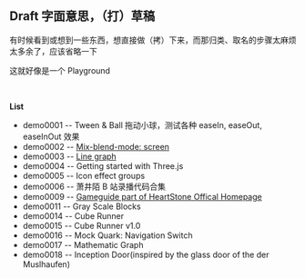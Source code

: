 ## Draft 字面意思，（打）草稿

有时候看到或想到一些东西，想直接做（拷）下来，而那归类、取名的步骤太麻烦太多余了，应该省略一下

这就好像是一个 Playground

&nbsp;

**List**

* demo0001 -- Tween & Ball 拖动小球，测试各种 easeIn, easeOut, easeInOut 效果
* demo0002 -- [Mix-blend-mode: screen](https://codepen.io/Chokcoco/pen/zwPyWj)
* demo0003 -- [Line graph](https://codepen.io/careecodes/pen/ZBPJZW)
* demo0004 -- Getting started with Three.js
* demo0005 -- Icon effect groups
* demo0006 -- 萧井陌 B 站录播代码合集
* demo0009 -- [Gameguide part of HeartStone Offical Homepage](http://hs.blizzard.cn/gameguide/)
* demo0011 -- Gray Scale Blocks
* demo0014 -- Cube Runner
* demo0015 -- Cube Runner v1.0
* demo0016 -- Mock Quark: Navigation Switch
* demo0017 -- Mathematic Graph
* demo0018 -- Inception Door(inspired by the glass door of the der Muslhaufen)